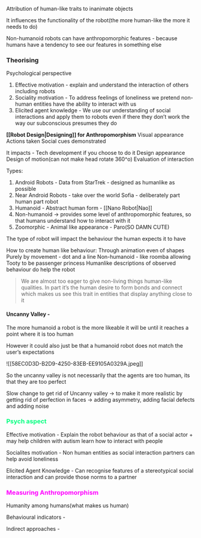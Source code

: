 
Attribution of human-like traits to inanimate objects

It influences the functionality of the robot(the more human-like the more it needs to do)

Non-humanoid robots can have anthropomorphic features - because humans have a tendency to see our features in something else

### Theorising 
Psychological perspective 
1. Effective motivation - explain and understand the interaction of others including robots
2. Sociality motivation - To address feelings of loneliness we pretend non-human entities have the ability to interact with us
3. Elicited agent knowledge - We use our understanding of social interactions and apply them to robots even if there they don’t work the way our subconscious presumes they do

**[[Robot Design|Designing]] for Anthropomorphism** 
	Visual appearance
	Actions taken 
	Social cues demonstrated 

It impacts - 
	Tech development if you choose to do it 
	Design appearance 
	Design of motion(can not make head rotate 360^o)
	Evaluation of interaction 

Types:
1. Android Robots - Data from StarTrek - designed as humanlike as possible
2. Near Android Robots - take over the world Sofia - deliberately part human part robot 
3. Humanoid - Abstract human form - [[Nano Robot|Nao]]
4. Non-humanoid -> provides some level of anthropomorphic features, so that humans understand how to interact with it 
5. Zoomorphic - Animal like appearance - Paro(SO DAMN CUTE)

The type of robot will impact the behaviour the human expects it to have

How to create human like behaviour:
Through animation even of shapes 
Purely by movement - dot and a line
Non-humanoid - like roomba allowing Tooty to be passenger princess 
Humanlike descriptions of observed behaviour do help the robot 

> We are almost too eager to give non-living things human-like qualities. In part it’s the human desire to form bonds and connect which makes us see this trait in entities that display anything close to it 



#### Uncanny Valley - 
The more humanoid a robot is the more likeable it will be until it reaches a point where it is too human

However it could also just be that a humanoid robot does not match the user’s expectations

![[58EC0D3D-B2D9-4250-83EB-EE9105A0329A.jpeg]]

So the uncanny valley is not necessarily that the agents are too human, its that they are too perfect 

Slow change to get rid of Uncanny valley -> to make it more realistic by getting rid of perfection in faces -> adding asymmetry, adding facial defects and adding noise


### <font color=00FF7F>Psych aspect </font>

Effective motivation - Explain the robot behaviour as that of a social actor + may help children with autism learn how to interact with people 

Socialites motivation - Non human entities as social interaction partners can help avoid loneliness 

Elicited Agent Knowledge - Can recognise features of a stereotypical social interaction and can provide those norms to a partner<span style="color:rgb(0, 0, 0)"></span> 

### <font color=FF00FF>Measuring Anthropomorphism </font>
Humanity among humans(what makes us human) 

Behavioural indicators - 

Indirect approaches - 
